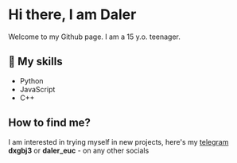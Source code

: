 <h1>Hi there, I am Daler</h1>

Welcome to my Github page. I am a 15 y.o. teenager.

<h2>🔧 My skills</h2>
<ul>
  <li>Python</li>
  <li>JavaScript</li>
  <li>C++</li>
</ul>

<h2>How to find me?</h2>
I am interested in trying myself in new projects, here's my 
<a href="https://web.telegram.org/k/#@dxgbj3">telegram</a>
<br>
<strong>dxgbj3</strong> or <strong>daler_euc</strong> - on any other socials
